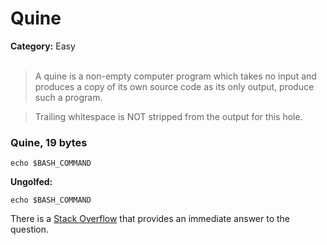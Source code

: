 <h1>Quine</h1>
<b>Category:</b> Easy
<br><br>

> A quine is a non-empty computer program which takes no input and produces a copy of its own source code as its only output, produce such a program.

> Trailing whitespace is NOT stripped from the output for this hole.

<h3>Quine, 19 bytes</h3>


```Quine
echo $BASH_COMMAND
```

<b>Ungolfed:</b>

```Quine
echo $BASH_COMMAND
```

There is a <a href="https://stackoverflow.com/questions/40933213/shortest-non-null-bash-quine">Stack Overflow</a> that provides an immediate answer to the question.
